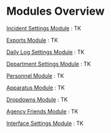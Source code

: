 # Modules Overview

[Incident Settings Module]()
: TK

[Exports Module]()
: TK

[Daily Log Settings Module]()
: TK

[Department Settings Module]()
: TK

[Personnel Module]()
: TK

[Apparatus Module]()
: TK

[Dropdowns Module]()
: TK

[Agency Friends Module]()
: TK

[Interface Settings Module]()
: TK

